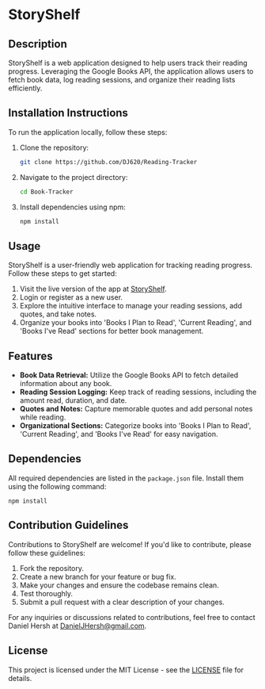 # StoryShelf

## Description

StoryShelf is a web application designed to help users track their reading progress. Leveraging the Google Books API, the application allows users to fetch book data, log reading sessions, and organize their reading lists efficiently.

## Installation Instructions

To run the application locally, follow these steps:

1. Clone the repository:

    ```bash
    git clone https://github.com/DJ620/Reading-Tracker
    ```

2. Navigate to the project directory:

    ```bash
    cd Book-Tracker
    ```

3. Install dependencies using npm:

    ```bash
    npm install
    ```

## Usage

StoryShelf is a user-friendly web application for tracking reading progress. Follow these steps to get started:

1. Visit the live version of the app at [StoryShelf](https://dj-reading-tracker.netlify.app/).
2. Login or register as a new user.
3. Explore the intuitive interface to manage your reading sessions, add quotes, and take notes.
4. Organize your books into 'Books I Plan to Read', 'Current Reading', and 'Books I've Read' sections for better book management.

## Features

- **Book Data Retrieval:** Utilize the Google Books API to fetch detailed information about any book.
- **Reading Session Logging:** Keep track of reading sessions, including the amount read, duration, and date.
- **Quotes and Notes:** Capture memorable quotes and add personal notes while reading.
- **Organizational Sections:** Categorize books into 'Books I Plan to Read', 'Current Reading', and 'Books I've Read' for easy navigation.

## Dependencies

All required dependencies are listed in the `package.json` file. Install them using the following command:


    npm install


## Contribution Guidelines

Contributions to StoryShelf are welcome! If you'd like to contribute, please follow these guidelines:

1. Fork the repository.
2. Create a new branch for your feature or bug fix.
3. Make your changes and ensure the codebase remains clean.
4. Test thoroughly.
5. Submit a pull request with a clear description of your changes.

For any inquiries or discussions related to contributions, feel free to contact Daniel Hersh at [DanielJHersh@gmail.com](mailto:DanielJHersh@gmail.com).

## License

This project is licensed under the MIT License - see the [LICENSE](LICENSE) file for details.
